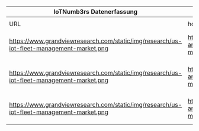 |IoTNumb3rs Datenerfassung|||||||||||
| ---- | ---- | ---- | ---- | ---- | ---- | ---- | ---- | ---- | ---- | ---- |
||||||||||||
|URL|home_url|filename|device_class|device_count|market_class|market_volume|prognosis_year|publication_year|authorship_class|Dropbox folder|
|https://www.grandviewresearch.com/static/img/research/us-iot-fleet-management-market.png|https://www.grandviewresearch.com/industry-analysis/internet-of-things-iot-fleet-management-market|file6_us-iot-fleet-management-market.png|||growth|922100000|2014|2018|Scientist|marielledemuth/20190104-1800|
|https://www.grandviewresearch.com/static/img/research/us-iot-fleet-management-market.png|https://www.grandviewresearch.com/industry-analysis/internet-of-things-iot-fleet-management-market|file6_us-iot-fleet-management-market.png|||growth|942600000|2015|2018|Scientist|marielledemuth/20190104-1800|
|https://www.grandviewresearch.com/static/img/research/us-iot-fleet-management-market.png|https://www.grandviewresearch.com/industry-analysis/internet-of-things-iot-fleet-management-market|file6_us-iot-fleet-management-market.png|||growth|2827000000|2025|2018|Scientist|marielledemuth/20190104-1800|
